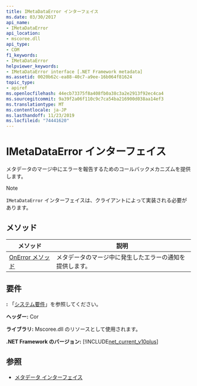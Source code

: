 ```yaml
---
title: IMetaDataError インターフェイス
ms.date: 03/30/2017
api_name:
- IMetaDataError
api_location:
- mscoree.dll
api_type:
- COM
f1_keywords:
- IMetaDataError
helpviewer_keywords:
- IMetaDataError interface [.NET Framework metadata]
ms.assetid: 0020b62c-ea88-40c7-a9ee-16b064f81624
topic_type:
- apiref
ms.openlocfilehash: 44ecb73375f8a408fb0a38c3a2e2913f92ec4ca4
ms.sourcegitcommit: 9a39f2a06f110c9c7ca54ba216900d038aa14ef3
ms.translationtype: MT
ms.contentlocale: ja-JP
ms.lasthandoff: 11/23/2019
ms.locfileid: "74441620"
---
```

# <a name="imetadataerror-interface"></a>IMetaDataError インターフェイス
メタデータのマージ中にエラーを報告するためのコールバックメカニズムを提供します。  
  
> [!NOTE]
> `IMetaDataError` インターフェイスは、クライアントによって実装される必要があります。  
  
## <a name="methods"></a>メソッド  
  
|メソッド|説明|  
|------------|-----------------|  
|[OnError メソッド](../../../../docs/framework/unmanaged-api/metadata/imetadataerror-onerror-method.md)|メタデータのマージ中に発生したエラーの通知を提供します。|  
  
## <a name="requirements"></a>要件  
 **:** 「[システム要件](../../../../docs/framework/get-started/system-requirements.md)」を参照してください。  
  
 **ヘッダー:** Cor  
  
 **ライブラリ:** Mscoree.dll のリソースとして使用されます。  
  
 **.NET Framework のバージョン:** [!INCLUDE[net_current_v10plus](../../../../includes/net-current-v10plus-md.md)]  
  
## <a name="see-also"></a>参照

- [メタデータ インターフェイス](../../../../docs/framework/unmanaged-api/metadata/metadata-interfaces.md)
